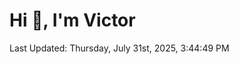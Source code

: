 <h1>Hi 👋, I'm Victor </h1>

<!--RECENT_ACTIVITY:start-->
<!--RECENT_ACTIVITY:end-->

<!--RECENT_ACTIVITY:last_update-->
Last Updated: Thursday, July 31st, 2025, 3:44:49 PM
<!--RECENT_ACTIVITY:last_update_end-->
